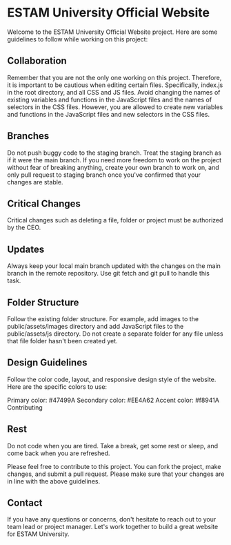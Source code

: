 # ESTAM University Official Website

Welcome to the ESTAM University Official Website project. Here are some guidelines to follow while working on this project:

## Collaboration

Remember that you are not the only one working on this project. Therefore, it is important to be cautious when editing certain files. Specifically, index.js in the root directory, and all CSS and JS files. Avoid changing the names of existing variables and functions in the JavaScript files and the names of selectors in the CSS files. However, you are allowed to create new variables and functions in the JavaScript files and new selectors in the CSS files.

## Branches

Do not push buggy code to the staging branch. Treat the staging branch as if it were the main branch. If you need more freedom to work on the project without fear of breaking anything, create your own branch to work on, and only pull request to staging branch once you've confirmed that your changes are stable.

## Critical Changes

Critical changes such as deleting a file, folder or project must be authorized by the CEO.

## Updates

Always keep your local main branch updated with the changes on the main branch in the remote repository. Use git fetch and git pull to handle this task.

## Folder Structure

Follow the existing folder structure. For example, add images to the public/assets/images directory and add JavaScript files to the public/assets/js directory. Do not create a separate folder for any file unless that file folder hasn't been created yet.

## Design Guidelines

Follow the color code, layout, and responsive design style of the website. Here are the specific colors to use:

Primary color: #47499A
Secondary color: #EE4A62
Accent color: #f8941A
Contributing

## Rest

Do not code when you are tired. Take a break, get some rest or sleep, and come back when you are refreshed.

Please feel free to contribute to this project. You can fork the project, make changes, and submit a pull request. Please make sure that your changes are in line with the above guidelines.

## Contact

If you have any questions or concerns, don't hesitate to reach out to your team lead or project manager. Let's work together to build a great website for ESTAM University.
